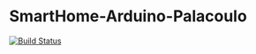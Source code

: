 # SmartHome-Arduino-Palacoulo

[![Build Status](https://travis-ci.org/citylife4/SmartHome-Arduino-Palacoulo.svg?branch=master)](https://travis-ci.org/citylife4/SmartHome-Arduino-Palacoulo)
